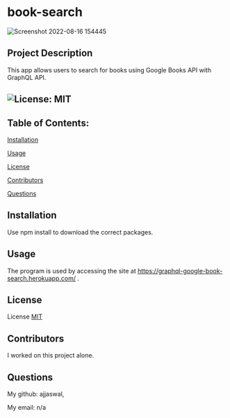 # book-search

![Screenshot 2022-08-16 154445](https://user-images.githubusercontent.com/102101481/184970353-4db94a12-31e0-430e-bf45-5675f25b1fcb.png)

##  Project Description
This app allows users to search for books using Google Books API with GraphQL API. 


## ![License: MIT](https://img.shields.io/badge/License-MIT-yellow.svg)
  
  ## Table of Contents:

  [Installation](#installation)

  [Usage](#usage)

  [License](#license)

  [Contributors](#contributors)

  [Questions](#questions)
  
  ## Installation
  Use npm install to download the correct packages.
  
  ## Usage
  The program is used by accessing the site at https://graphql-google-book-search.herokuapp.com/ .  
  
  ## License

  License [MIT](https://choosealicense.com/licenses/mit/)
  
  ## Contributors
  I worked on this project alone.
  
  ## Questions
  My github: ajjaswal,
  
  My email: n/a
